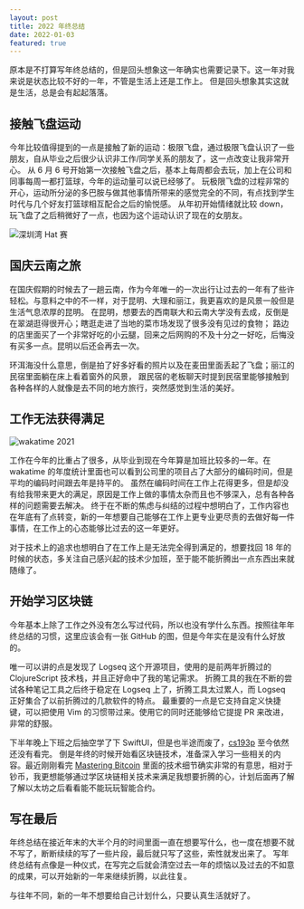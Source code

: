 ```yaml
---
layout: post
title: 2022 年终总结
date: 2022-01-03
featured: true
---
```


原本是不打算写年终总结的，但是回头想象这一年确实也需要记录下。这一年对我来说是状态比较不好的一年，不管是生活上还是工作上。
但是回头想象其实这就是生活，总是会有起起落落。

## 接触飞盘运动

今年比较值得提到的一点是接触了新的运动：极限飞盘，通过极限飞盘认识了一些朋友，自从毕业之后很少认识非工作/同学关系的朋友了，这一点改变让我非常开心。
从 6 月 6 号开始第一次接触飞盘之后，基本上每周都会去玩，加上在公司和同事每周一都打篮球，今年的运动量可以说已经够了。
玩极限飞盘的过程非常的开心，运动所分泌的多巴胺与做其他事情所带来的感觉完全的不同，有点找到学生时代与几个好友打篮球相互配合之后的愉悦感。
从年初开始情绪就比较 down，玩飞盘了之后稍微好了一点，也因为这个运动认识了现在的女朋友。

![深圳湾 Hat 赛](https://ahonn-me.oss-cn-beijing.aliyuncs.com/images/7891Y9.JPG)

## 国庆云南之旅

在国庆假期的时候去了一趟云南，作为今年唯一的一次出行让过去的一年有了些许轻松。与意料之中的不一样，对于昆明、大理和丽江，我更喜欢的是风景一般但是生活气息浓厚的昆明。
在昆明，想要去的西南联大和云南大学没有去成，反倒是在翠湖逛得很开心；瞎逛走进了当地的菜市场发现了很多没有见过的食物；
路边的店里面买了一个非常好吃的小云腿，回来之后网购的不及十分之一好吃，后悔没有买多一点。昆明以后还会再去一次。

环洱海没什么意思，倒是拍了好多好看的照片以及在麦田里面丢起了飞盘；丽江的民宿里面躺在床上看着窗外的风景，
跟民宿的老板聊天时提到民宿里能够接触到各种各样的人就像是去不同的地方旅行，突然感觉到生活的美好。

## 工作无法获得满足

![wakatime 2021](https://ahonn-me.oss-cn-beijing.aliyuncs.com/images/GZIpU1.png)

工作在今年的比重占了很多，从毕业到现在今年算是加班比较多的一年。在 wakatime 的年度统计里面也可以看到公司里的项目占了大部分的编码时间，但是平均的编码时间跟去年是持平的。
虽然在编码时间在工作上花得更多，但是却没有给我带来更大的满足，原因是工作上做的事情太杂而且也不够深入，总有各种各样的问题需要去解决。
终于在不断的焦虑与纠结的过程中想明白了，工作内容也在年底有了点转变，新的一年想要自己能够在工作上更专业更尽责的去做好每一件事情，在工作上的心态能够比过去的这一年更好。

对于技术上的追求也想明白了在工作上是无法完全得到满足的，想要找回 18 年的时候的状态，多关注自己感兴起的技术少加班，至于能不能折腾出一点东西出来就随缘了。

## 开始学习区块链

今年基本上除了工作之外没有怎么写过代码，所以也没有学什么东西。按照往年年终总结的习惯，这里应该会有一张 GitHub 的图，但是今年实在是没有什么好放的。

唯一可以讲的点是发现了 Logseq 这个开源项目，使用的是前两年折腾过的 ClojureScript 技术栈，并且正好命中了我的笔记需求。
折腾工具的我在不断的尝试各种笔记工具之后终于稳定在 Logseq 上了，折腾工具太过累人，而 Logseq 正好集合了以前折腾过的几款软件的特点。
最重要的一点是它支持自定义快捷键，可以把使用 Vim 的习惯带过来。使用它的同时还能够给它提提 PR 来改进，非常的舒服。

下半年晚上下班之后抽空学了下 SwiftUI，但是也半途而废了，[cs193p](https://cs193p.sites.stanford.edu/) 至今依然还没有看完。
倒是年终的时候开始看区块链技术，准备深入学习一些相关的内容。最近刚刚看完 [Mastering Bitcoin](https://github.com/bitcoinbook/bitcoinbook)
里面的技术细节确实非常的有意思，相对于钞币，我更想能够通过学区块链相关技术来满足我想要折腾的心，计划后面再了解了解以太坊之后看看能不能玩玩智能合约。

## 写在最后

年终总结在接近年末的大半个月的时间里面一直在想要写什么，也一度在想要不就不写了，断断续续的写了一些片段，最后就只写了这些，索性就发出来了。
写年终总结有点像是一种仪式，在写完之后就会清空过去一年的烦恼以及过去的不如意的成果，可以开始新的一年来继续折腾，以此往复。

与往年不同，新的一年不想要给自己计划什么，只要认真生活就好了。
